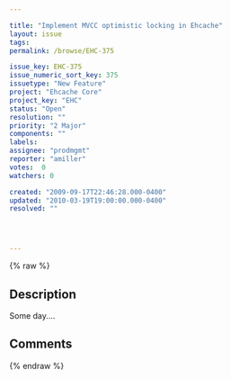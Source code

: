 ```yaml
---

title: "Implement MVCC optimistic locking in Ehcache"
layout: issue
tags: 
permalink: /browse/EHC-375

issue_key: EHC-375
issue_numeric_sort_key: 375
issuetype: "New Feature"
project: "Ehcache Core"
project_key: "EHC"
status: "Open"
resolution: ""
priority: "2 Major"
components: ""
labels: 
assignee: "prodmgmt"
reporter: "amiller"
votes:  0
watchers: 0

created: "2009-09-17T22:46:28.000-0400"
updated: "2010-03-19T19:00:00.000-0400"
resolved: ""




---
```


{% raw %}

## Description

<div markdown="1" class="description">

Some day....

</div>

## Comments



{% endraw %}
